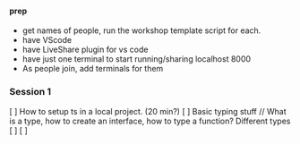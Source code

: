 #### prep
- get names of people, run the workshop template script for each.
- have VScode
- have LiveShare plugin for vs code
- have just one terminal to start running/sharing localhost 8000
- As people join, add terminals for them

### Session 1
[ ] How to setup ts in a local project. (20 min?)
[ ] Basic typing stuff // What is a type, how to create an interface, how to type a function? Different types
[ ] 
[ ] 

